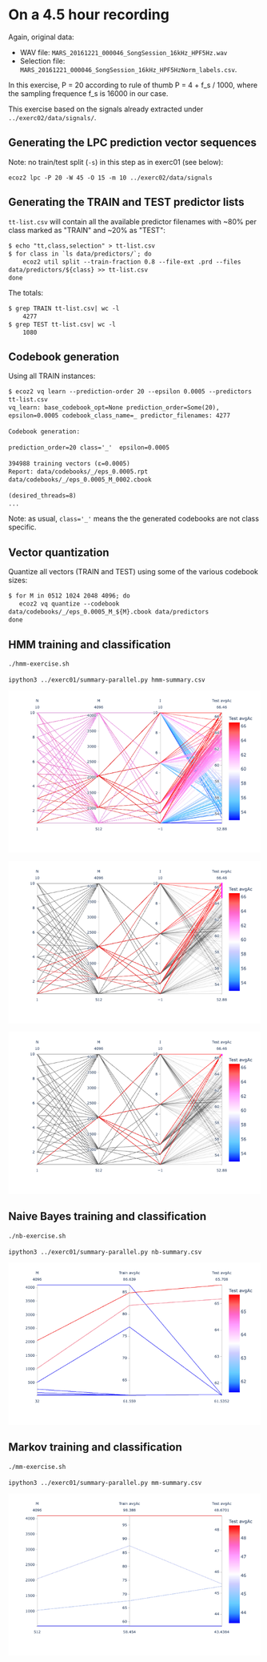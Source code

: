 # On a 4.5 hour recording

Again, original data:

- WAV file: `MARS_20161221_000046_SongSession_16kHz_HPF5Hz.wav`
- Selection file: `MARS_20161221_000046_SongSession_16kHz_HPF5HzNorm_labels.csv`.

In this exercise, P = 20 according to rule of thumb P = 4 + f_s / 1000,
where the sampling frequence f_s is 16000 in our case.

This exercise based on the signals already extracted under `../exerc02/data/signals/`.

## Generating the LPC prediction vector sequences

Note: no train/test split (`-s`) in this step as in exerc01 (see below):

```
ecoz2 lpc -P 20 -W 45 -O 15 -m 10 ../exerc02/data/signals
```

## Generating the TRAIN and TEST predictor lists

`tt-list.csv` will contain all the available predictor filenames with
~80% per class marked as "TRAIN" and ~20% as "TEST":

```
$ echo "tt,class,selection" > tt-list.csv
$ for class in `ls data/predictors/`; do
    ecoz2 util split --train-fraction 0.8 --file-ext .prd --files data/predictors/${class} >> tt-list.csv
done
```

The totals:
```
$ grep TRAIN tt-list.csv| wc -l
    4277
$ grep TEST tt-list.csv| wc -l
    1080
```

## Codebook generation

Using all TRAIN instances:

```
$ ecoz2 vq learn --prediction-order 20 --epsilon 0.0005 --predictors tt-list.csv
vq_learn: base_codebook_opt=None prediction_order=Some(20), epsilon=0.0005 codebook_class_name=_ predictor_filenames: 4277

Codebook generation:

prediction_order=20 class='_'  epsilon=0.0005

394988 training vectors (ε=0.0005)
Report: data/codebooks/_/eps_0.0005.rpt
data/codebooks/_/eps_0.0005_M_0002.cbook

(desired_threads=8)
...
```

Note: as usual, `class='_'` means the the generated codebooks are not class specific.

## Vector quantization

Quantize all vectors (TRAIN and TEST) using some of the various codebook sizes:

```
$ for M in 0512 1024 2048 4096; do 
   ecoz2 vq quantize --codebook data/codebooks/_/eps_0.0005_M_${M}.cbook data/predictors
done
```


## HMM training and classification

```
./hmm-exercise.sh

ipython3 ../exerc01/summary-parallel.py hmm-summary.csv
```

![](hmm-summary.png)
 
![](hmm-summary-N1-5.png) 

![](hmm-summary-best.png) 

## Naive Bayes training and classification

```
./nb-exercise.sh

ipython3 ../exerc01/summary-parallel.py nb-summary.csv
```

![](nb-summary.png)

## Markov training and classification

```
./mm-exercise.sh

ipython3 ../exerc01/summary-parallel.py mm-summary.csv
```

![](mm-summary.png)

